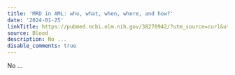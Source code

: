 ```yaml
---
title: 'MRD in AML: who, what, when, where, and how?'
date: '2024-01-25'
linkTitle: https://pubmed.ncbi.nlm.nih.gov/38270942/?utm_source=curl&utm_medium=rss&utm_campaign=journals&utm_content=7603509&fc=None&ff=20240125170654&v=2.18.0
source: Blood
description: No ...
disable_comments: true
---
```

No ...